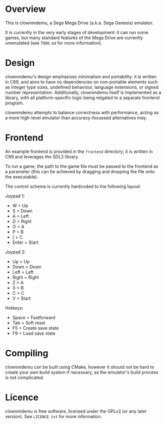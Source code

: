 # Overview

This is clownmdemu, a Sega Mega Drive (a.k.a. Sega Genesis) emulator.

It is currently in the very early stages of development: it can run some games,
but many standard features of the Mega Drive are currently unemulated (see
`TODO.md` for more information).


# Design

clownmdemu's design emphasises minimalism and portability: it is written in C89,
and aims to have no dependencies on non-portable elements such as integer type
sizes, undefined behaviour, language extensions, or signed number
representation. Additionally, clownmdemu itself is implemented as a library,
with all platform-specific logic being relgated to a separate frontend program.

clownmdemu attempts to balance correctness with performance, acting as a more
high-level emulator than accuracy-focussed alternatives may.


# Frontend

An example frontend is provided in the `frontend` directory; it is written in
C99 and leverages the SDL2 library.

To run a game, the path to the game file must be passed to the frontend as a
parameter (this can be achieved by dragging and dropping the file onto the
executable).

The control scheme is currently hardcoded to the following layout:

Joypad 1:
- W = Up
- S = Down
- A = Left
- D = Right
- O = A
- P = B
- [ = C
- Enter = Start

Joypad 2:
- Up    = Up
- Down  = Down
- Left  = Left
- Right = Right
- Z = A
- X = B
- C = C
- V = Start

Hotkeys:
- Space = Fastforward
- Tab   = Soft reset
- F5    = Create save state
- F9    = Load save state


# Compiling

clownmdemu can be built using CMake, however it should not be hard to create
your own build system if necessary, as the emulator's build process is not
complicated.


# Licence

clownmdemu is free software, licensed under the GPLv3 (or any later version).
See `LICENCE.txt` for more information.

